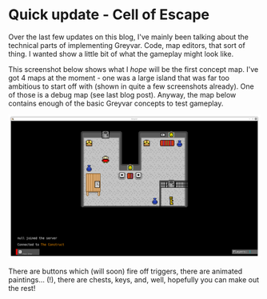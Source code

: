 # Quick update - Cell of Escape

Over the last few updates on this blog, I've mainly been talking about the technical parts of implementing Greyvar. Code, map editors, that sort of thing. I wanted show a little bit of what the gameplay might look like.

This screenshot below shows what I *hope* will be the first concept map. I've got 4 maps at the moment - one was a large island that was far too ambitious to start off with (shown in quite a few screenshots already). One of those is a debug map (see last blog post). Anyway, the map below contains enough of the basic Greyvar concepts to test gameplay. 

![cellOfEscape](res/img/2018-07-07/1.png)

There are buttons which (will soon) fire off triggers, there are animated paintings... (!), there are chests, keys, and, well, hopefully you can make out the rest!
